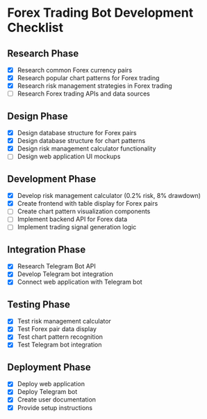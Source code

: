 # Forex Trading Bot Development Checklist

## Research Phase
- [x] Research common Forex currency pairs
- [x] Research popular chart patterns for Forex trading
- [x] Research risk management strategies in Forex trading
- [ ] Research Forex trading APIs and data sources

## Design Phase
- [x] Design database structure for Forex pairs
- [x] Design database structure for chart patterns
- [x] Design risk management calculator functionality
- [ ] Design web application UI mockups

## Development Phase
- [x] Develop risk management calculator (0.2% risk, 8% drawdown)
- [x] Create frontend with table display for Forex pairs
- [ ] Create chart pattern visualization components
- [ ] Implement backend API for Forex data
- [ ] Implement trading signal generation logic

## Integration Phase
- [x] Research Telegram Bot API
- [x] Develop Telegram bot integration
- [x] Connect web application with Telegram bot

## Testing Phase
- [x] Test risk management calculator
- [x] Test Forex pair data display
- [x] Test chart pattern recognition
- [x] Test Telegram bot integration

## Deployment Phase
- [x] Deploy web application
- [x] Deploy Telegram bot
- [x] Create user documentation
- [x] Provide setup instructions

